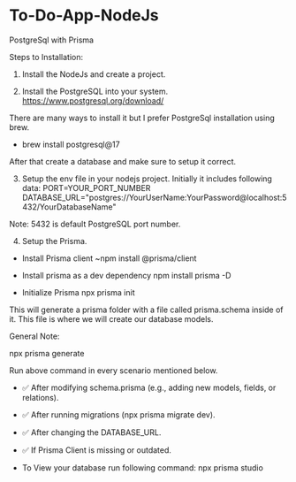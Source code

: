 # To-Do-App-NodeJs
PostgreSql with Prisma

Steps to Installation:

1. Install the NodeJs and create a project.

2. Install the PostgreSQL into your system.
https://www.postgresql.org/download/

There are many ways to install it but I prefer PostgreSql installation using brew.
- brew install postgresql@17

After that create a database and make sure to setup it correct.

3. Setup the env file in your nodejs project. Initially it includes following data:
PORT=YOUR_PORT_NUMBER
DATABASE_URL="postgres://YourUserName:YourPassword@localhost:5432/YourDatabaseName"

Note: 5432 is default PostgreSQL port number.

4. Setup the Prisma.
- Install Prisma client
~npm install @prisma/client

- Install prisma as a dev dependency
npm install prisma -D

- Initialize Prisma
npx prisma init

This will generate a prisma folder with a file called prisma.schema inside of it. This file is where we will create our database models.


General Note:

npx prisma generate

Run above command in every scenario mentioned below.
- ✅ After modifying schema.prisma (e.g., adding new models, fields, or relations).
- ✅ After running migrations (npx prisma migrate dev).
- ✅ After changing the DATABASE_URL.
- ✅ If Prisma Client is missing or outdated.

- To View your database run following command:
npx prisma studio



